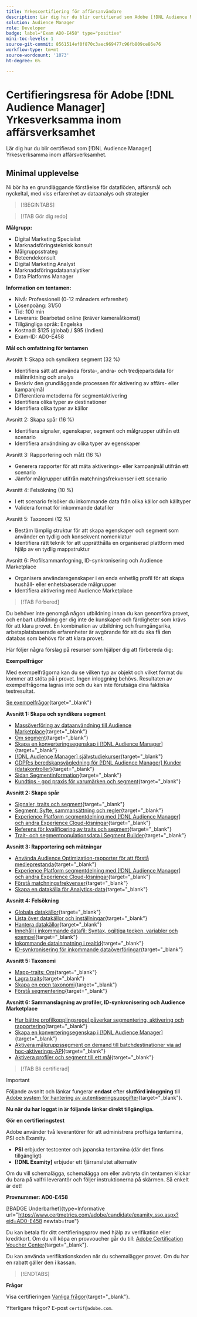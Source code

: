 ```yaml
---
title: Yrkescertifiering för affärsanvändare
description: Lär dig hur du blir certifierad som Adobe [!DNL Audience Manager] Yrkesverksamma inom affärsverksamhet.
solution: Audience Manager
role: Developer
badge: label="Exam AD0-E458" type="positive"
mini-toc-levels: 1
source-git-commit: 8561514ef0f870c3aec969477c96fb809ce86e76
workflow-type: tm+mt
source-wordcount: '1073'
ht-degree: 6%

---
```


# Certifieringsresa för Adobe [!DNL Audience Manager] Yrkesverksamma inom affärsverksamhet

Lär dig hur du blir certifierad som [!DNL Audience Manager] Yrkesverksamma inom affärsverksamhet.

## Minimal upplevelse

Ni bör ha en grundläggande förståelse för dataflöden, affärsmål och nyckeltal, med viss erfarenhet av dataanalys och strategier

>[!BEGINTABS]

>[!TAB Gör dig redo]

**Målgrupp:**

* Digital Marketing Specialist
* Marknadsföringsteknisk konsult
* Målgruppsstrateg
* Beteendekonsult
* Digital Marketing Analyst
* Marknadsföringsdataanalytiker
* Data Platforms Manager

**Information om tentamen:**

* Nivå: Professionell (0-12 månaders erfarenhet)
* Lösenpoäng: 31/50
* Tid: 100 min
* Leverans: Bearbetad online (kräver kameraåtkomst)
* Tillgängliga språk: Engelska
* Kostnad: $125 (global) / $95 (Indien)
* Exam-ID: AD0-E458

**Mål och omfattning för tentamen**

Avsnitt 1: Skapa och syndikera segment (32 %)

* Identifiera sätt att använda första-, andra- och tredjepartsdata för målinriktning och analys
* Beskriv den grundläggande processen för aktivering av affärs- eller kampanjmål
* Differentiera metoderna för segmentaktivering
* Identifiera olika typer av destinationer
* Identifiera olika typer av källor

Avsnitt 2: Skapa spår (16 %)

* Identifiera signaler, egenskaper, segment och målgrupper utifrån ett scenario
* Identifiera användning av olika typer av egenskaper

Avsnitt 3: Rapportering och mått (16 %)

* Generera rapporter för att mäta aktiverings- eller kampanjmål utifrån ett scenario
* Jämför målgrupper utifrån matchningsfrekvenser i ett scenario

Avsnitt 4: Felsökning (10 %)

* I ett scenario felsöker du inkommande data från olika källor och källtyper
* Validera format för inkommande datafiler

Avsnitt 5: Taxonomi (12 %)

* Bestäm lämplig struktur för att skapa egenskaper och segment som använder en tydlig och konsekvent nomenklatur
* Identifiera rätt teknik för att upprätthålla en organiserad plattform med hjälp av en tydlig mappstruktur

Avsnitt 6: Profilsammanfogning, ID-synkronisering och Audience Marketplace

* Organisera användaregenskaper i en enda enhetlig profil för att skapa hushåll- eller enhetsbaserade målgrupper
* Identifiera aktivering med Audience Marketplace

>[!TAB Förbered]

Du behöver inte genomgå någon utbildning innan du kan genomföra provet, och enbart utbildning ger dig inte de kunskaper och färdigheter som krävs för att klara provet. En kombination av utbildning och framgångsrika, arbetsplatsbaserade erfarenheter är avgörande för att du ska få den databas som behövs för att klara provet.

Här följer några förslag på resurser som hjälper dig att förbereda dig:

**Exempelfrågor**

Med exempelfrågorna kan du se vilken typ av objekt och vilket format du kommer att stöta på i provet. Ingen inloggning behövs. Resultaten av exempelfrågorna lagras inte och du kan inte förutsäga dina faktiska testresultat.

[Se exempelfrågor](https://scorpion.caveon.com/launchpad/ad0-e458-adobe-audience-manager-business-practitioner-professional-copy-dvaivw){target="_blank"}

**Avsnitt 1: Skapa och syndikera segment**

* [Massöverföring av dataanvändning till Audience Marketplace](https://experienceleague.adobe.com/docs/audience-manager-learn/tutorials/audience-marketplace/buying-data/bulk-uploading-data-usage-into-the-audience-marketplace.html?lang=en){target="_blank"}
* [Om segment](https://experienceleague.adobe.com/docs/analytics/components/segmentation/seg-overview.html?lang=en){target="_blank"}
* [Skapa en konverteringsegenskap i [!DNL Audience Manager]](https://experienceleague.adobe.com/docs/audience-manager-learn/tutorials/build-and-manage-audiences/traits-and-segments/creating-conversion-traits.html?lang=en){target="_blank"}
* [[!DNL Audience Manager] självstudiekurser](https://experienceleague.adobe.com/docs/audience-manager-learn/tutorials/overview.html?lang=tr){target="_blank"}
* [GDPR:s beredskapsvägledning för [!DNL Audience Manager] Kunder (datakontroller)](https://experienceleague.adobe.com/docs/audience-manager/user-guide/overview/data-privacy/data-privacy-reference/aam-gdpr-readiness.html?lang=en){target="_blank"}
* [Sidan Segmentinformation](https://experienceleague.adobe.com/docs/audience-manager/user-guide/features/segments/segment-summary-view.html?lang=en){target="_blank"}
* [Kundtips - god praxis för varumärken och segment](https://experienceleague.adobe.com/docs/audience-manager-learn/tutorials/build-and-manage-audiences/traits-and-segments/customer-tips-traits-and-segments-best-practices.html%3Flang%3Dja){target="_blank"}

**Avsnitt 2: Skapa spår**

* [Signaler, traits och segment](https://experienceleague.adobe.com/docs/audience-manager/user-guide/reference/signal-trait-segment.html?lang=en){target="_blank"}
* [Segment: Syfte, sammansättning och regler](https://experienceleague.adobe.com/docs/audience-manager/user-guide/features/segments/segments-purpose.html?lang=en){target="_blank"}
* [Experience Platform segmentdelning med [!DNL Audience Manager] och andra Experience Cloud-lösningar](https://experienceleague.adobe.com/docs/audience-manager/user-guide/implementation-integration-guides/integration-experience-platform/aam-aep-audience-sharing.){target="_blank"}
* [Referens för kvalificering av traits och segment](https://experienceleague.adobe.com/docs/audience-manager/user-guide/features/traits/trait-and-segment-qualification-reference.html?lang=en){target="_blank"}
* [Trait- och segmentpopulationsdata i Segment Builder](https://experienceleague.adobe.com/docs/audience-manager/user-guide/features/segments/segment-builder-data.html?lang=en){target="_blank"}

**Avsnitt 3: Rapportering och mätningar**

* [Använda Audience Optimization-rapporter för att förstå medieprestanda](https://experienceleague.adobe.com/docs/audience-manager-learn/tutorials/reports/using-audience-optimization-reports-to-understand-media-performance.html?lang=en){target="_blank"}
* [Experience Platform segmentdelning med [!DNL Audience Manager] och andra Experience Cloud-lösningar](https://experienceleague.adobe.com/docs/audience-manager/user-guide/implementation-integration-guides/integration-experience-platform/aam-aep-audience-sharing.html?lang=en){target="_blank"}
* [Förstå matchningsfrekvenser](https://experienceleague.adobe.com/docs/audience-manager-learn/tutorials/data-activation/destinations-basics/understanding-match-rates.html?lang=en){target="_blank"}
* [Skapa en datakälla för Analytics-data](https://experienceleague.adobe.com/docs/audience-manager-learn/tutorials/setup-and-admin/data-sources/create-a-data-source-for-analytics-data.html?lang=ru){target="_blank"}

**Avsnitt 4: Felsökning**

* [Globala datakällor](https://experienceleague.adobe.com/docs/audience-manager/user-guide/features/data-sources/global-data-sources.html?lang=en#:~:text=Global%20data%20sources%20are%20accessible,by%20manufacturers%20for%20advertising%20purposes.){target="_blank"}
* [Lista över datakällor och inställningar](https://experienceleague.adobe.com/docs/audience-manager/user-guide/features/data-sources/datasources-list-and-settings.html?lang=en){target="_blank"}
* [Hantera datakällor](https://experienceleague.adobe.com/docs/audience-manager/user-guide/features/data-sources/manage-datasources.html?lang=en){target="_blank"}
* [Innehåll i inkommande datafil: Syntax, ogiltiga tecken, variabler och exempel](https://experienceleague.adobe.com/docs/audience-manager/user-guide/implementation-integration-guides/sending-audience-data/batch-data-transfer-process/inbound-file-contents.html?lang=en){target="_blank"}
* [Inkommande datainmatning i realtid](https://experienceleague.adobe.com/docs/audience-manager/user-guide/implementation-integration-guides/sending-audience-data/real-time-inbound-data-integration/real-time-data-transfer.html?lang=en){target="_blank"}
* [ID-synkronisering för inkommande dataöverföringar](https://experienceleague.adobe.com/docs/audience-manager/user-guide/implementation-integration-guides/sending-audience-data/batch-data-transfer-process/id-sync-http.html?lang=en){target="_blank"}

**Avsnitt 5: Taxonomi**

* [Mapp-traits: Om](https://experienceleague.adobe.com/docs/audience-manager/user-guide/features/traits/about-folder-traits.html?lang=en){target="_blank"}
* [Lagra traits](https://experienceleague.adobe.com/docs/audience-manager/user-guide/features/traits/trait-storage.html?lang=en){target="_blank"}
* [Skapa en egen taxonomi](https://experienceleague.adobe.com/docs/audience-manager-learn/tutorials/build-and-manage-audiences/traits-and-segments/creating-a-trait-taxonomy.html?lang=en){target="_blank"}
* [Förstå segmentering](https://experienceleague.adobe.com/docs/experience-manager-cloud-service/content/sites/authoring/personalization/segmentation.html?lang=en){target="_blank"}

**Avsnitt 6: Sammanslagning av profiler, ID-synkronisering och Audience Marketplace**

* [Hur bättre profilkopplingsregel påverkar segmentering, aktivering och rapportering](https://experienceleague.adobe.com/docs/audience-manager-learn/tutorials/build-and-manage-audiences/profile-merge/how-profile-merge-rule-enhancements-impact-segmentation-activation-and-reporting.html?lang=en){target="_blank"}
* [Skapa en konverteringsegenskap i [!DNL Audience Manager]](https://experienceleague.adobe.com/docs/audience-manager-learn/tutorials/build-and-manage-audiences/traits-and-segments/creating-conversion-traits.html?lang=en){target="_blank"}
* [Aktivera målgruppssegment on demand till batchdestinationer via ad hoc-aktiverings-API](https://experienceleague.adobe.com/docs/experience-platform/destinations/api/ad-hoc-activation-api.html?lang=en){target="_blank"}
* [Aktivera profiler och segment till ett mål](https://experienceleague.adobe.com/docs/platform-learn/tutorials/destinations/activate-profiles-and-segments-to-a-destination.html?lang=en){target="_blank"}

>[!TAB Bli certifierad]

>[!IMPORTANT]
>
>Följande avsnitt och länkar fungerar **endast** efter **slutförd inloggning** till [Adobe system för hantering av autentiseringsuppgifter](http://www.certmetrics.com/adobe){target="_blank"}.


**Nu när du har loggat in är följande länkar direkt tillgängliga.**

**Gör en certifieringstest**

Adobe använder två leverantörer för att administrera proffsiga tentamina, PSI och Examity.

* **PSI** erbjuder testcenter och japanska tentamina (där det finns tillgängligt)
* **[!DNL Examity]** erbjuder ett fjärranslutet alternativ

Om du vill schemalägga, schemalägga om eller avbryta din tentamen klickar du bara på valfri leverantör och följer instruktionerna på skärmen. Så enkelt är det!

**Provnummer: AD0-E458**

[!BADGE Underbarhet]{type=Informative url="https://www.certmetrics.com/adobe/candidate/examity_sso.aspx?eid=AD0-E458 newtab=true"}

Du kan betala för ditt certifieringsprov med hjälp av verifikation eller kreditkort. Om du vill köpa en provvoucher går du till: [Adobe Certification Voucher Center](https://market.xvoucher.com/adobe/global){target="_blank"}.

Du kan använda verifikationskoden när du schemalägger provet. Om du har en rabatt gäller den i kassan.

>[!ENDTABS]

**Frågor**

Visa certifieringen [Vanliga frågor](https://experienceleague.adobe.com/docs/certification/certification/faq.html?lang=en){target="_blank"}.

Ytterligare frågor? E-post `certif@adobe.com`.
